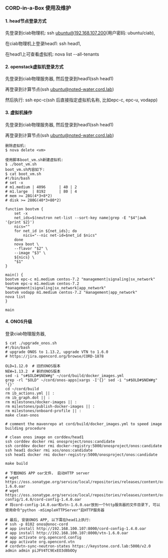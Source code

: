 ### CORD-in-a-Box 使用及维护

#### 1. head节点登录方式

先登录到ciab物理机: ssh ubuntu@192.168.107.200(用户密码: ubuntu/ciab),

在ciab物理机上登录head1: ssh head1, 

在head1上可查看虚拟机: nova list --all-tenants

#### 2. openstack虚拟机登录方式

先登录到ciab物理服务器, 然后登录到head1(ssh head1)

再登录到计算节点(ssh ubuntu@noted-water.cord.lab)

然后执行: ssh epc-c(ssh 后直接指定虚拟机名称, 比如epc-c, epc-u, vodapp)

#### 3. 虚拟机操作

先登录到ciab物理服务器, 然后登录到head1(ssh head1)

再登录到计算节点(ssh ubuntu@noted-water.cord.lab)

```
删除虚拟机:
$ nova delete <vm>

使用脚本boot_vm.sh新建虚拟机:
$ ./boot_vm.sh
boot_vm.sh内容如下:
$ cat boot_vm.sh
#!/bin/bash
# set -x
# m1.medium | 4096      | 40 | 2
# m1.large  | 8192      | 80 | 4
# mem >= 28G(4*3+8*2)
# disk >= 280G(40*3+80*2)

function bootvm {
    set -x 
    net_ids=$(neutron net-list --sort-key name|grep -E "$4"|awk '{print $2}')
    nics=""
    for net_id in ${net_ids}; do
        nics="--nic net-id=$net_id $nics"
    done
    nova boot \
    --flavor "$2" \
    --image "$3" \
    ${nics} \
    "$1"
}

main() {
bootvm epc-c m1.medium centos-7.2 "management|signaling|sx_network"
bootvm epc-u m1.medium centos-7.2 "management|signaling|sx_network|app_network"
bootvm vodapp m1.medium centos-7.2 "management|app_network"
nova list
}

main
```

#### 4. ONOS升级

登录ciab物理服务器,

```
$ cat ./upgrade_onos.sh
#!/bin/bash
# upgrade ONOS to 1.13.2, upgrade VTN to 1.6.0
# https://jira.opencord.org/browse/CORD-1878

OLD=1.12.0  # 旧的ONOS版本
NEW=1.13.2  # 新的ONOS版本
sed -i "s#$OLD#$NEW#g" ~/cord/build/docker_images.yml
grep -rl "$OLD" ~/cord/onos-apps|xargs -I'{}' sed -i "s#$OLD#$NEW#g" '{}'
cd ~/cord/build
rm ib_actions.yml || :
rm ib_graph.dot || :
rm milestones/docker-images || :
rm milestones/publish-docker-images || :
rm milestones/onboard-profile || :
make clean-onos

# comment the mavenrepo at cord/build/docker_images.yml to speed image building procedure

# clean onos image on corddev/head1
ssh corddev docker rmi onosproject/onos:candidate
ssh corddev docker rmi docker-registry:5000/onosproject/onos:candidate
ssh head1 docker rmi xos/onos:candidate
ssh head1 docker rmi docker-registry:5000/onosproject/onos:candidate

make build

# 下载ONOS APP oar文件， 启动HTTP server
# wget https://oss.sonatype.org/service/local/repositories/releases/content/org/opencord/vtn/1.6.0/vtn-1.6.0.oar
# wget https://oss.sonatype.org/service/local/repositories/releases/content/org/opencord/cord-config/1.4.0/cord-config-1.4.0.oar
# 将cord-config-14.0.oar和vtn-1.6.0.oar放到一个http服务器的文件目录下, 可以使用命令"python -mSimpleHTTPServer"启HTTP服务器

# 最后, 安装ONOS APP, 以下需在head1上执行:
# ssh -p 8102 onos@onoc-cord
# app install http://192.168.100.107:8000/cord-config-1.4.0.oar
# app install http://192.168.100.107:8000/vtn-1.6.0.oar
# app activate org.opencord.config
# app activate org.opencord.vtn
# cordvtn-sync-neutron-states https://keystone.cord.lab:5000/v2.0 admin admin piJFV4TC9ExEO3d8bOOy
```
